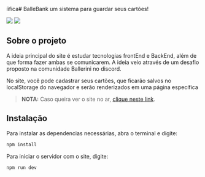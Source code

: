 íifica# BalleBank
um sistema para guardar seus cartões!

![](https://media.discordapp.net/attachments/774432392818589746/1137466359165489304/Captura_de_tela_2023-08-05_-_14.19.01.png?width=867&height=494)
![](https://media.discordapp.net/attachments/774432392818589746/1138283813772984330/Captura_de_tela_2023-08-07_-_21.16.17.png?width=921&height=524)

## Sobre o projeto
A ideia principal do site é estudar tecnologias frontEnd e BackEnd, além de que forma fazer ambas se comunicarem. A ideia veio através de um desafio proposto na comunidade Ballerini no discord.

No site, você pode cadastrar seus cartões, que ficarão salvos no localStorage do navegador e serão renderizados em uma página específica

> **NOTA:**  Caso queira ver o site no ar, [clique neste link](https://ballebank.netlify.app/).

## Instalação

Para instalar as dependencias necessárias, abra o terminal e digite:

```sh
npm install
```

Para iniciar o servidor com o site, digite:

```sh
npm run dev
```

